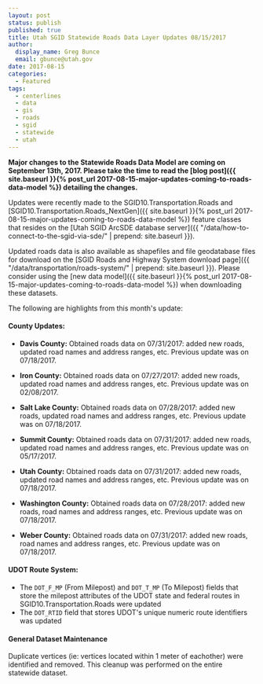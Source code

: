 ```yaml
---
layout: post
status: publish
published: true
title: Utah SGID Statewide Roads Data Layer Updates 08/15/2017
author:
  display_name: Greg Bunce
  email: gbunce@utah.gov
date: 2017-08-15
categories:
  - Featured
tags:
  - centerlines
  - data
  - gis
  - roads
  - sgid
  - statewide
  - utah
---
```


**Major changes to the Statewide Roads Data Model are coming on September 13th, 2017.  Please take the time to read the [blog post]({{ site.baseurl }}{% post_url 2017-08-15-major-updates-coming-to-roads-data-model %}) detailing the changes.**

Updates were recently made to the SGID10.Transportation.Roads and [SGID10.Transportation.Roads_NextGen]({{ site.baseurl }}{% post_url 2017-08-15-major-updates-coming-to-roads-data-model %}) feature classes that resides on the [Utah SGID ArcSDE database server]({{ "/data/how-to-connect-to-the-sgid-via-sde/" | prepend: site.baseurl }}).

Updated roads data is also available as shapefiles and file geodatabase files for download on the [SGID Roads and Highway System download page]({{ "/data/transportation/roads-system/" | prepend: site.baseurl }}).  Please consider using the [new data model]({{ site.baseurl }}{% post_url 2017-08-15-major-updates-coming-to-roads-data-model %}) when downloading these datasets.


The following are highlights from this month's update:

#### County Updates:

- **Davis County:** Obtained roads data on 07/31/2017: added new roads, updated road names and address ranges, etc. Previous update was on 07/18/2017.

- **Iron County:** Obtained roads data on 07/27/2017: added new roads, updated road names and address ranges, etc. Previous update was on 02/08/2017.

- **Salt Lake County:** Obtained roads data on 07/28/2017: added new roads, updated road names and address ranges, etc. Previous update was on 07/18/2017.

- **Summit County:** Obtained roads data on 07/31/2017: added new roads, updated road names and address ranges, etc. Previous update was on 05/17/2017.

- **Utah County:** Obtained roads data on 07/31/2017: added new roads, updated road names and address ranges, etc. Previous update was on 07/18/2017.

- **Washington County:** Obtained roads data on 07/28/2017: added new roads, road names and address ranges, etc. Previous update was on 07/18/2017.

- **Weber County:** Obtained roads data on 07/31/2017: added new roads, road names and address ranges, etc. Previous update was on 07/18/2017.

#### UDOT Route System:

- The `DOT_F_MP` (From Milepost) and `DOT_T_MP` (To Milepost) fields that store the milepost attributes of the UDOT state and federal routes in SGID10.Transportation.Roads were updated
- The `DOT_RTID` field that stores UDOT's unique numeric route identifiers was updated

#### General Dataset Maintenance
Duplicate vertices (ie: vertices located within 1 meter of eachother) were identified and removed. This cleanup was performed on the entire statewide dataset.
